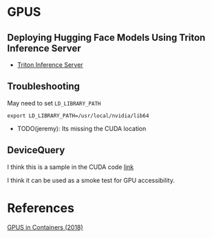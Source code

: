 # GPUS

## Deploying Hugging Face Models Using Triton Inference Server

* [Triton Inference Server](https://www.inferless.com/learn/nvidia-triton-inference-inferless)

## Troubleshooting

May need to set `LD_LIBRARY_PATH`

```
export LD_LIBRARY_PATH=/usr/local/nvidia/lib64

```
 * TODO(jeremy): Its missing the CUDA location
## DeviceQuery

I think this is a sample in the CUDA code [link](https://docs.nvidia.com/deploy/cuda-compatibility/index.html)

I think it can be used as a smoke test for GPU accessibility.

# References

[GPUS in Containers (2018)](https://developer.nvidia.com/blog/gpu-containers-runtime/)